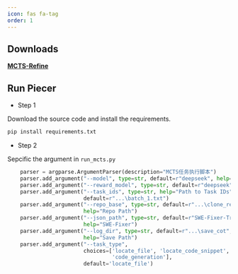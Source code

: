 ```yaml
---
icon: fas fa-tag
order: 1
---
```


## Downloads
[**MCTS-Refine**](https://github.com/mcts-refine/mcts-refine-code)
## Run Piecer
- Step 1

Download the source code and install the requirements.
```python
pip install requirements.txt
```
- Step 2

Sepcific the argument in ```run_mcts.py```

```python
    parser = argparse.ArgumentParser(description="MCTS任务执行脚本")
    parser.add_argument("--model", type=str, default=r"deepseek", help="Model Generated CoT")
    parser.add_argument("--reward_model", type=str, default=r"deepseek", help="Reward Model")
    parser.add_argument("--task_ids", type=str, help="Path to Task IDs",
                        default=r"...\batch_1.txt")
    parser.add_argument("--repo_base", type=str, default=r"...\clone_repos",
                        help="Repo Path")
    parser.add_argument("--json_path", type=str, default=r"SWE-Fixer-Train-110K",
                        help="SWE-Fixer")
    parser.add_argument("--log_dir", type=str, default=r"...\save_cot",
                        help="Save Path")
    parser.add_argument("--task_type",
                        choices=['locate_file', 'locate_code_snippet',
                                 'code_generation'],
                        default='locate_file')
```
